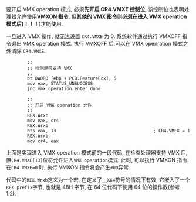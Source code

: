 
要开启 VMX operation 模式, 必须**先开启 CR4.VMXE 控制位**, 该控制位也表明处理器允许使用**VMXON 指令**, 但**其他的 VMX 指令**则**必须在进入 VMX operation 模式后(！！！**)才能使用.

一旦进入 VMX 操作, 就无法设置 `CR4.VMXE` 为 0. 系统软件通过执行 VMXOFF 指令退出 VMX operation 模式. 执行 VMXOFF 后, ​​可以在 VMX openration 模式之外清除 `CR4.VMXE`.

```x86asm
        ;;
        ;; 检测是否支持 VMX
        ;;
        bt DWORD [ebp + PCB.FeatureEcx], 5
        mov eax, STATUS_UNSUCCESS
        jnc vmx_operation_enter.done

        ;;
        ;; 开启 VMX operation 允许
        ;;
        REX.Wrxb
        mov eax, cr4
        REX.Wrxb
        bts eax, 13                                     ; CR4.VMEX = 1
        REX.Wrxb
        mov cr4, eax
```

上面是实现进入 VMX operation 模式前的一段代码, 在检查处理器支持 VMX 后, 置`CR4.VMXE[13]`位将允许进入`VMX operation`模式. 此时, 可以执行 VMXON 指令. 在`CR4.VMXE=0` 时, 执行 VMXON 指令将会产生`#UD`异常.

代码中的`REX.Wrxb`定义为一个宏, 在定义了`__X64`符号的情况下有效, 它嵌入了一个`REX prefix`字节, 也就是 48H 字节, 在 64 位代码下使用 64 位的操作数(参考 1.2).